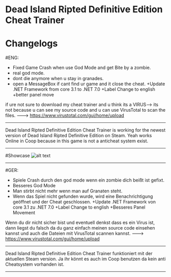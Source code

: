 # Dead Island Ripted Definitive Edition Cheat Trainer
# Changelogs
#ENG:
+ Fixed Game Crash when use God Mode and get Bite by a zombie.
+ real god mode.
+ dont die anymore when u stay in granades.
+ open a MessageBox if cant find ur game and it close the cheat.
+Update .NET Framework from core 3.1 to .NET 7.0
+Label Change to english
+better panel move

if ure not sure to download my cheat trainer and u think its a VIRUS--> its not because u can see my source code and u can use VirusTotal to scan the files. ---> https://www.virustotal.com/gui/home/upload


_______________________
Dead Island Ripted Definitive Edition Cheat Trainer is working for the newest version of Dead Island Ripted Definitive Edition on Steam. Yeah works Online in Coop because in this game is not a anticheat system exist.
_______________________
#Showcase
![alt text](https://i.ibb.co/RNPhk89/Screenshot-2.png)
_______________________

#GER:
+ Spiele Crash durch den god mode wenn ein zombie dich beißt ist gefixt.
+ Besseres God Mode
+ Man stirbt nicht mehr wenn man auf Granaten steht.
+ Wenn das Spiel nicht gefunden wurde, wird eine Benachrichtigung geöffnet und der Cheat geschlossen.
+Update .NET Framework von core 3.1 zu .NET 7.0
+Label Change to english
+Besseres Panel Movement

Wenn du dir nicht sicher bist und eventuell denkst dass es ein Virus ist, dann liegst du falsch da du ganz einfach meinen source code einsehen kannst und auch die Dateien mit VirusTotal scannen kannst. ---> https://www.virustotal.com/gui/home/upload


_______________________
Dead Island Ripted Definitive Edition Cheat Trainer funktioniert mit der aktuellen Steam version. Ja ihr könnt es auch im Coop benutzen da kein anti Cheatsystem vorhanden ist.
_______________________
